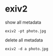# exiv2

show all metadata

    exiv2 -pt photo.jpg


delete all metadata

    exiv2 -d a photo.jpg

